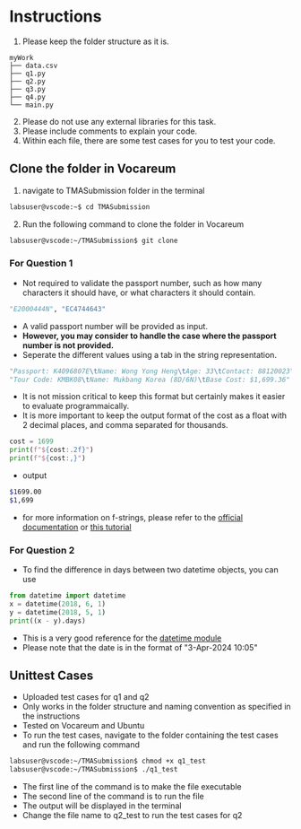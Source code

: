 # Instructions
1. Please keep the folder structure as it is.
```
myWork
├── data.csv
├── q1.py
├── q2.py
├── q3.py
├── q4.py
└── main.py
```
2. Please do not use any external libraries for this task.
3. Please include comments to explain your code.
4. Within each file, there are some test cases for you to test your code. 

## Clone the folder in Vocareum
1. navigate to TMASubmission folder in the terminal
```bash
labsuser@vscode:~$ cd TMASubmission
```
2. Run the following command to clone the folder in Vocareum
```bash
labsuser@vscode:~/TMASubmission$ git clone 
```
### For Question 1
- Not required to validate the passport number, such as how many characters it should have, or what characters it should contain.
```python
"E2000444N", "EC4744643"
```
- A valid passport number will be provided as input.
- **However, you may consider to handle the case where the passport number is not provided.**
- Seperate the different values using a tab in the string representation. 
```python
"Passport: K4096807E\tName: Wong Yong Heng\tAge: 33\tContact: 88120023"
"Tour Code: KMBK08\tName: Mukbang Korea (8D/6N)\tBase Cost: $1,699.36"
```
- It is not mission critical to keep this format but certainly makes it easier to evaluate programmaically.
- It is more important to keep the output format of the cost as a float with 2 decimal places, and comma separated for thousands.
```python
cost = 1699
print(f"${cost:.2f}")
print(f"${cost:,}")
```
- output
```bash
$1699.00
$1,699
```
- for more information on f-strings, please refer to the [official documentation](https://docs.python.org/3/tutorial/inputoutput.html) or [this tutorial](https://www.w3schools.com/python/ref_string_format.asp)

### For Question 2
- To find the difference in days between two datetime objects, you can use
```python
from datetime import datetime
x = datetime(2018, 6, 1)
y = datetime(2018, 5, 1)
print((x - y).days)
```
- This is a very good reference for the [datetime module](https://www.w3schools.com/python/python_datetime.asp)
- Please note that the date is in the format of "3-Apr-2024 10:05"

## Unittest Cases
- Uploaded test cases for q1 and q2
- Only works in the folder structure and naming convention as specified in the instructions
- Tested on Vocareum and Ubuntu
- To run the test cases, navigate to the folder containing the test cases and run the following command
```bash
labsuser@vscode:~/TMASubmission$ chmod +x q1_test
labsuser@vscode:~/TMASubmission$ ./q1_test
```
- The first line of the command is to make the file executable
- The second line of the command is to run the file
- The output will be displayed in the terminal
- Change the file name to q2_test to run the test cases for q2